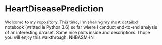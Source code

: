 # HeartDiseasePrediction
Welcome to my repository. This time, I'm sharing my most detailed notebook (writted in Python 3.6) so far where I conduct end-to-end analysis of an interesting dataset. Some nice plots inside and descriptions. I hope you will enjoy this walkthrough. NHBASMHN
